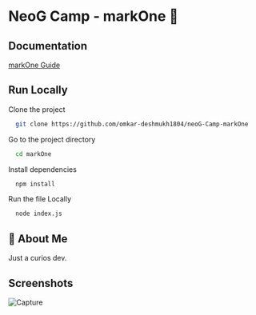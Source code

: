 
# NeoG Camp - markOne 📑




## Documentation

[markOne Guide](https://neog.camp/guide/markOne) 


## Run Locally

Clone the project

```bash
  git clone https://github.com/omkar-deshmukh1804/neoG-Camp-markOne
```

Go to the project directory

```bash
  cd markOne
```

Install dependencies

```bash
  npm install
```

Run the file Locally

```bash
  node index.js
```

## 🚀 About Me
Just a curios dev. 



## Screenshots
![Capture](https://github.com/omkar-deshmukh1804/neoG-Camp-markOne/assets/58912751/513281cc-17e6-4d5c-a623-469db3e41a02)

